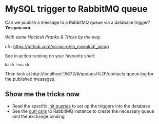 # MySQL trigger to RabbitMQ queue

Can we publish a message to a RabbitMQ queue via a database trigger?  
**Yes you can.**  

*With some Hackish Pranks & Tricks by the way.*  

cfr: https://github.com/ssimicro/lib_mysqludf_amqp  

See in action running on your favourite shell:  

    bash run.sh  

Then look at http://localhost:15672/#/queues/%2F/contacts.queue.log for the published messages.  

## Show me the tricks now

* Read the specific [init queries](queries/init.sql#L28) to set up the triggers into the database
* See the [curl calls](run.sh#L16) to RabbitMQ instance to create the necessary queue and the exchange binding
